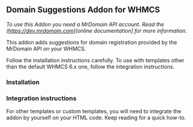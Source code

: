 ## Domain Suggestions Addon for WHMCS

*To use this Addon you need a MrDomain API account. Read the (https://dev.mrdomain.com)[online
documentation] for more information.*

This addon adds suggestions for domain registration provided by the MrDomain API on your WHMCS.

Follow the installation instructions carefully. To use with templates other than the default
WHMCS 6.x one, follow the integration instructions.

### Installation

### Integration instructions
For other templates or custom templates, you will need to integrate the addon by yourself on your
HTML code. Keep reading for a quick how-to.

